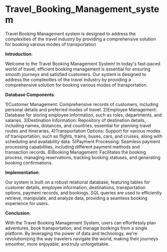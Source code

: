 # Travel_Booking_Management_system
Travel Booking Management system is designed to address the complexities of the travel industry by providing a comprehensive solution for booking various modes of transportation

**Introduction**:

Welcome to the Travel Booking Management System! In today's fast-paced world of travel, efficient booking management is essential for ensuring smooth journeys and satisfied customers. Our system is designed to address the complexities of the travel industry by providing a comprehensive solution for booking various modes of transportation.

**Database Components**:

1)Customer Management: Comprehensive records of customers, including personal details and preferred modes of travel.
2)Employee Management: Database for storing employee information, such as roles, departments, and salaries.
3)Destination Information: Repository of destination details, including names, distances, and countries, essential for planning travel routes and itineraries.
4)Transportation Options: Support for various modes of transportation, such as flights, trains, buses, cars, and cruises, along with scheduling and availability data.
5)Payment Processing: Seamless payment processing capabilities, including different payment methods and transaction records.
6)Booking Management: Facilitates the booking process, managing reservations, tracking booking statuses, and generating booking confirmations.

**Implementation**:

Our system is built on a robust relational database, featuring tables for customer details, employee information, destinations, transportation options, payment records, and bookings. SQL queries are used to efficiently retrieve, manipulate, and analyze data, providing a seamless booking experience for users.

**Conclusion**:

With the Travel Booking Management System, users can effortlessly plan adventures, book transportation, and manage bookings from a single platform. By leveraging the power of data and technology, we're revolutionizing the way travelers navigate the world, making their journeys smoother, more enjoyable, and truly unforgettable.
